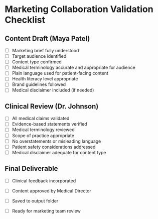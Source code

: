 # Marketing Collaboration Validation Checklist

## Content Draft (Maya Patel)
- [ ] Marketing brief fully understood
- [ ] Target audience identified
- [ ] Content type confirmed
- [ ] Medical terminology accurate and appropriate for audience
- [ ] Plain language used for patient-facing content
- [ ] Health literacy level appropriate
- [ ] Brand guidelines followed
- [ ] Medical disclaimer included (if needed)

## Clinical Review (Dr. Johnson)
- [ ] All medical claims validated
- [ ] Evidence-based statements verified
- [ ] Medical terminology reviewed
- [ ] Scope of practice appropriate
- [ ] No overstatements or misleading language
- [ ] Patient safety considerations addressed
- [ ] Medical disclaimer adequate for content type

## Final Deliverable
- [ ] Clinical feedback incorporated
- [ ] Content approved by Medical Director
- [ ] Saved to output folder
- [ ] Ready for marketing team review

